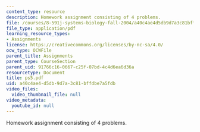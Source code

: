 ```yaml
---
content_type: resource
description: Homework assignment consisting of 4 problems.
file: /courses/8-591j-systems-biology-fall-2004/a40c4ae4d5db9d7a3c81bffdbe7a5fdb_ps5.pdf
file_type: application/pdf
learning_resource_types:
- Assignments
license: https://creativecommons.org/licenses/by-nc-sa/4.0/
ocw_type: OCWFile
parent_title: Assignments
parent_type: CourseSection
parent_uid: 91766c16-0667-c25f-07bd-4c4d6ea6d36a
resourcetype: Document
title: ps5.pdf
uid: a40c4ae4-d5db-9d7a-3c81-bffdbe7a5fdb
video_files:
  video_thumbnail_file: null
video_metadata:
  youtube_id: null
---
```

Homework assignment consisting of 4 problems.